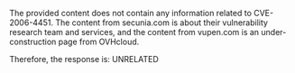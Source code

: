 The provided content does not contain any information related to CVE-2006-4451. The content from secunia.com is about their vulnerability research team and services, and the content from vupen.com is an under-construction page from OVHcloud.

Therefore, the response is: UNRELATED